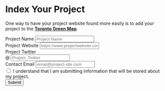 # Index Your Project

One way to have your project website found more easily is to add your project to the **[Toronto Green Map](//torontogreenmap.com)**.

<form data-toggle="validator" role="form">
  <div class="form-group">
    <label for="inputName" class="control-label">Project Name</label>
    <input type="text" class="form-control" id="inputName" placeholder="Project Name" data-error="We require a project name" required>
  </div>
  <div class="form-group">
    <label for="inputName" class="control-label">Project Website</label>
    <input type="url" class="form-control" id="inputName" placeholder="https://www.projectwebsite.com" data-error="We require a valid website URL" required>
  </div>
  <div class="form-group has-feedback">
    <label for="inputTwitter" class="control-label">Project Twitter</label>
    <div class="input-group">
      <span class="input-group-addon">@</span>
      <input type="text" pattern="^[_A-z0-9]{1,}$" maxlength="15" class="form-control" id="inputTwitter" placeholder="Project_Twitter">
    </div><!---_ --->
  </div>
  <div class="form-group">
    <label for="inputEmail" class="control-label">Contact Email</label>
    <input type="email" class="form-control" id="inputEmail" placeholder="email@project-site.com" data-error="We require a valid email address" required>
    <div class="help-block with-errors"></div>
  </div>

  <div class="form-group">
    <div class="checkbox">
      <label>
        <input type="checkbox" id="terms" data-error="Please " required>
        I understand that I am submitting information that will be stored about my project.
      </label>
      <div class="help-block with-errors"></div>
    </div>
  </div>
  <div class="form-group">
    <button type="submit" class="btn btn-primary">Submit</button>
  </div>
</form>
